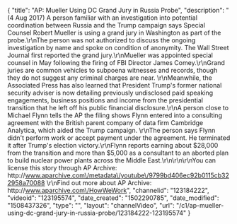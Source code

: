 {
    "title": "AP: Mueller Using DC Grand Jury in Russia Probe",
    "description": "(4 Aug 2017) A person familiar with an investigation into potential coordination between Russia and the Trump campaign says Special Counsel Robert Mueller is using a grand jury in Washington as part of the probe.\r\nThe person was not authorized to discuss the ongoing investigation by name and spoke on condition of anonymity. The Wall Street Journal first reported the grand jury.\r\nMueller was appointed special counsel in May following the firing of FBI Director James Comey.\r\nGrand juries are common vehicles to subpoena witnesses and records, though they do not suggest any criminal charges are near. \r\nMeanwhile, the Associated Press has also learned that President Trump's former national security adviser is now detailing previously undisclosed paid speaking engagements, business positions and income from the presidential transition that he left off his public financial disclosure.\r\nA person close to Michael Flynn tells the AP the filing shows Flynn entered into a consulting agreement with the British parent company of data firm Cambridge Analytica, which aided the Trump campaign. \r\nThe person says Flynn didn't perform work or accept payment under the agreement. He terminated it after Trump's election victory.\r\nFlynn reports earning about $28,000 from the transition and more than $5,000 as a consultant to an aborted plan to build nuclear power plants across the Middle East.\r\n\r\n\r\nYou can license this story through AP Archive: http:\/\/www.aparchive.com\/metadata\/youtube\/9799bd406ec92b0115cb322958a70088 \r\nFind out more about AP Archive: http:\/\/www.aparchive.com\/HowWeWork",
    "channelid": "123184222",
    "videoid": "123195574",
    "date_created": "1502290785",
    "date_modified": "1508437326",
    "type": "",
    "layout": "channelVideo",
    "url": "\/c1\/ap-mueller-using-dc-grand-jury-in-russia-probe\/123184222-123195574"
}